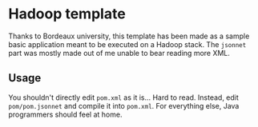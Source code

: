 # Hadoop template

Thanks to Bordeaux university, this template has been made as a sample basic application meant to be executed on a Hadoop stack. The `jsonnet` part was mostly made out of me unable to bear reading more XML.

## Usage

You shouldn't directly edit `pom.xml` as it is... Hard to read. Instead, edit `pom/pom.jsonnet` and compile it into `pom.xml`. For everything else, Java programmers should feel at home.
